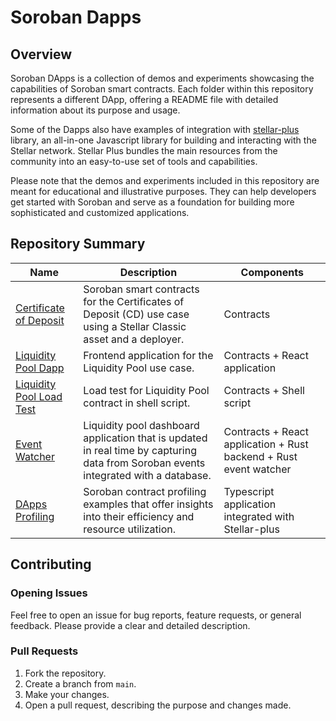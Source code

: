 # Soroban Dapps

## Overview

Soroban DApps is a collection of demos and experiments showcasing the capabilities of Soroban smart contracts. Each folder within this repository represents a different DApp, offering a README file with detailed information about its purpose and usage.

Some of the Dapps also have examples of integration with [stellar-plus](https://www.npmjs.com/package/stellar-plus) library, an all-in-one Javascript library for building and interacting with the Stellar network. Stellar Plus bundles the main resources from the community into an easy-to-use set of tools and capabilities.

Please note that the demos and experiments included in this repository are meant for educational and illustrative purposes. They can help developers get started with Soroban and serve as a foundation for building more sophisticated and customized applications.

## Repository Summary

| Name                                                           | Description                                                                                                                         | Components                                                        |
| -------------------------------------------------------------- | ----------------------------------------------------------------------------------------------------------------------------------- | ----------------------------------------------------------------- |
| [Certificate of Deposit](certificate-of-deposit/README.md)     | Soroban smart contracts for the Certificates of Deposit (CD) use case using a Stellar Classic asset and a deployer.                 | Contracts                                                         |
| [Liquidity Pool Dapp](liquidity-pool/README.md)                | Frontend application for the Liquidity Pool use case.                                                                               | Contracts + React application                                     |
| [Liquidity Pool Load Test](liquidity-pool/load-test/README.md) | Load test for Liquidity Pool contract in shell script.                                                                              | Contracts + Shell script                                          |
| [Event Watcher](event-watcher/README.md)                       | Liquidity pool dashboard application that is updated in real time by capturing data from Soroban events integrated with a database. | Contracts + React application + Rust backend + Rust event watcher |
| [DApps Profiling](dapps-profiling/readme.md)                   | Soroban contract profiling examples that offer insights into their efficiency and resource utilization.                             | Typescript application integrated with Stellar-plus               |

## Contributing

### Opening Issues

Feel free to open an issue for bug reports, feature requests, or general feedback. Please provide a clear and detailed description.

### Pull Requests

1. Fork the repository.
2. Create a branch from `main`.
3. Make your changes.
4. Open a pull request, describing the purpose and changes made.
